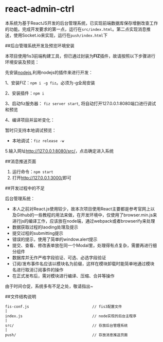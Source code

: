 # react-admin-ctrl

本系统为基于ReactJS开发的后台管理系统，已实现前端数据库保存增删改查工作的功能。完成开发要求的第一点，运行在`src/index.html`。第二点实现消息推送，使用Socket.io来实现，运行在`push/index.html`下

##后台管理系统开发及预览环境安装

本项目使用fis3前端构建工具，但已通过封装为**FIZ**插件，故请按照以下步骤进行环境安装及预览：

先安装[nodejs](https://nodejs.org/),利用nodejs的插件来进行开发：

1、安装FIZ：`npm i -g fiz`。必须为-g全局安装

2、安装插件：`npm i`

3、启动fiz服务器： `fiz server start`, 将自动打开127.0.0.1:8080端口进行调试和预览

4、编译项目并监听变化：

  暂时只支持本地调试预览：

  * 本地调试：`fiz release -w`

5.输入网址<http://127.0.0.1:8080/src/>，点击确定进入系统

##消息推送页面

1. 运行命令：`npm start`
2. 打开<http://127.0.0.1:3000/>即可

##开发过程中的不足

后台管理系统：

* 本人之前对React.js使用较少，故本次项目使用React主要都是参考官网上以及Github的一些教程的用法来做，在开发环境中，仅使用了browser.min.js来进行js的编译工作，应该放在node端，通过webpack或者browserify来处理
* 数据获取过程的laoding处理及提示
* 提交过程的submitting提示
* 错误的提示，使用了简单的window.alert提示
* 提交、查看、修改表单放在同一个Modal里，处理得有点复杂，需要再进行细分组件
* 数据库并无作严格字段验证、可选、必选字段验证
* 订阅/发布事件名应该以模块名为前缀，这样在模块卸载时能简单地通过模块名进行取消订阅事件的操作
* 在正式发布后，需对模块进行编译、压缩、合并等操作

由于时间仓促，系统多有不足之处，敬请指出~

##文件结构说明

```
fis-conf.js                             // fis3配置文件
|
index.js                                // node实现的后台主程序
|
src/                                    // 存放后台管理系统
|
push/                                   // 存放消息推送页面
```

